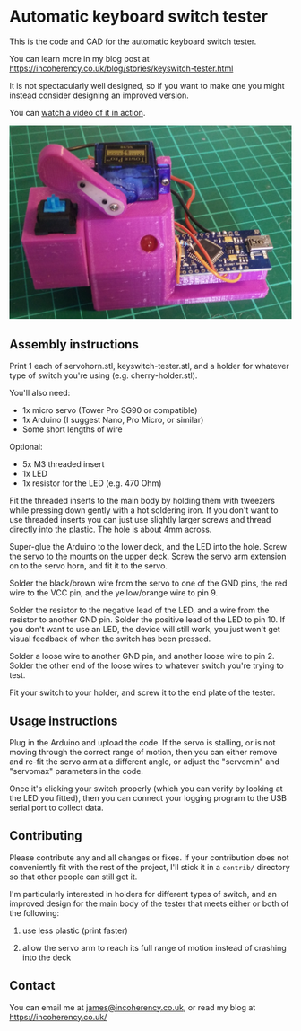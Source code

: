 # Automatic keyboard switch tester

This is the code and CAD for the automatic keyboard switch tester.

You can learn more in my blog post at https://incoherency.co.uk/blog/stories/keyswitch-tester.html

It is not spectacularly well designed, so if you want to make one you might instead consider designing an improved version.

You can [watch a video of it in action](https://www.youtube.com/watch?v=jl0PIKjTmjM).

![Photograph of device](photo.jpg)

## Assembly instructions

Print 1 each of servohorn.stl, keyswitch-tester.stl, and a holder for whatever type of switch you're using (e.g. cherry-holder.stl).

You'll also need:

 - 1x micro servo (Tower Pro SG90 or compatible)
 - 1x Arduino (I suggest Nano, Pro Micro, or similar)
 - Some short lengths of wire

Optional:

 - 5x M3 threaded insert
 - 1x LED
 - 1x resistor for the LED (e.g. 470 Ohm)

Fit the threaded inserts to the main body by holding them with tweezers while pressing down gently with a hot soldering iron. If you don't
want to use threaded inserts you can just use slightly larger screws and thread directly into the plastic. The hole is about 4mm across.

Super-glue the Arduino to the lower deck, and the LED into the hole. Screw the servo to the mounts on the upper deck. Screw the servo
arm extension on to the servo horn, and fit it to the servo.

Solder the black/brown wire from the servo to one of the GND pins, the red wire to the VCC pin, and the yellow/orange wire
to pin 9.

Solder the resistor to the negative lead of the LED, and a wire from the resistor to another GND pin. Solder the positive lead
of the LED to pin 10. If you don't want to use an LED, the device will still work, you just won't get visual feedback of when
the switch has been pressed.

Solder a loose wire to another GND pin, and another loose wire to pin 2. Solder the other end of the loose wires to whatever
switch you're trying to test.

Fit your switch to your holder, and screw it to the end plate of the tester.

## Usage instructions

Plug in the Arduino and upload the code. If the servo is stalling, or is not moving through the correct range of motion, then you can
either remove and re-fit the servo arm at a different angle, or adjust the "servomin" and "servomax" parameters in the code.

Once it's clicking your switch properly (which you can verify by looking at the LED you fitted), then you can connect your logging
program to the USB serial port to collect data.

## Contributing

Please contribute any and all changes or fixes. If your contribution does not conveniently fit with the rest of the project, I'll stick
it in a `contrib/` directory so that other people can still get it.

I'm particularly interested in holders for different types of switch, and an improved design for the main body of the tester that meets either
or both of the following:

1. use less plastic (print faster)

2. allow the servo arm to reach its full range of motion instead of crashing into the deck

## Contact

You can email me at james@incoherency.co.uk, or read my blog at https://incoherency.co.uk/

